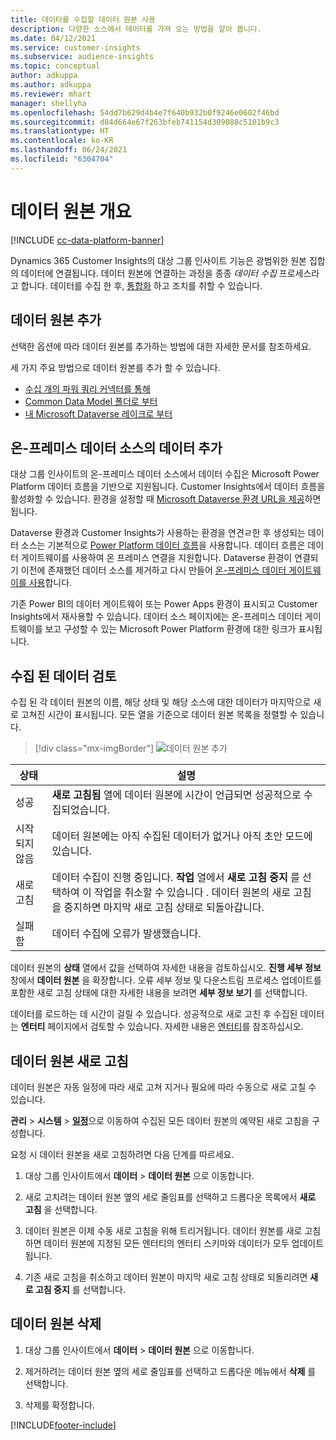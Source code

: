 ```yaml
---
title: 데이터를 수집할 데이터 원본 사용
description: 다양한 소스에서 데이터를 가져 오는 방법을 알아 봅니다.
ms.date: 04/12/2021
ms.service: customer-insights
ms.subservice: audience-insights
ms.topic: conceptual
author: adkuppa
ms.author: adkuppa
ms.reviewer: mhart
manager: shellyha
ms.openlocfilehash: 54dd7b629d4b4e7f640b932b0f9246e0602f46bd
ms.sourcegitcommit: d84d664e67f263bfeb741154d309088c5101b9c3
ms.translationtype: HT
ms.contentlocale: ko-KR
ms.lasthandoff: 06/24/2021
ms.locfileid: "6304704"
---
```

# <a name="data-sources-overview"></a>데이터 원본 개요

[!INCLUDE [cc-data-platform-banner](../includes/cc-data-platform-banner.md)]

Dynamics 365 Customer Insights의 대상 그룹 인사이트 기능은 광범위한 원본 집합의 데이터에 연결됩니다. 데이터 원본에 연결하는 과정을 종종 *데이터 수집* 프로세스라고 합니다. 데이터를 수집 한 후, [통합화](data-unification.md) 하고 조치를 취할 수 있습니다.

## <a name="add-a-data-source"></a>데이터 원본 추가

선택한 옵션에 따라 데이터 원본를 추가하는 방법에 대한 자세한 문서를 참조하세요.

세 가지 주요 방법으로 데이터 원본를 추가 할 수 있습니다.

- [수십 개의 파워 쿼리 커넥터를 통해](connect-power-query.md)
- [Common Data Model 폴더로 부터](connect-common-data-model.md)
- [내 Microsoft Dataverse 레이크로 부터](connect-common-data-service-lake.md)

## <a name="add-data-from-on-premises-data-sources"></a>온-프레미스 데이터 소스의 데이터 추가

대상 그룹 인사이트의 온-프레미스 데이터 소스에서 데이터 수집은 Microsoft Power Platform 데이터 흐름을 기반으로 지원됩니다. Customer Insights에서 데이터 흐름을 활성화할 수 있습니다. 환경을 설정할 때 [Microsoft Dataverse 환경 URL을 제공](manage-environments.md#create-an-environment-in-an-existing-organization)하면 됩니다.

Dataverse 환경과 Customer Insights가 사용하는 환경을 연견ㄹ한 후 생성되는 데이터 소스는 기본적으로 [Power Platform 데이터 흐름](/power-query/dataflows/overview-dataflows-across-power-platform-dynamics-365)을 사용합니다. 데이터 흐름은 데이터 게이트웨이를 사용하여 온 프레미스 연결을 지원합니다. Dataverse 환경이 연결되기 이전에 존재했던 데이터 소스를 제거하고 다시 만들어 [온-프레미스 데이터 게이트웨이를 사용](/data-integration/gateway/service-gateway-app.md)합니다.

기존 Power BI의 데이터 게이트웨이 또는 Power Apps 환경이 표시되고 Customer Insights에서 재사용할 수 있습니다. 데이터 소스 페이지에는 온-프레미스 데이터 게이트웨이를 보고 구성할 수 있는 Microsoft Power Platform 환경에 대한 링크가 표시됩니다.

## <a name="review-ingested-data"></a>수집 된 데이터 검토

수집 된 각 데이터 원본의 이름, 해당 상태 및 해당 소스에 대한 데이터가 마지막으로 새로 고쳐진 시간이 표시됩니다. 모든 열을 기준으로 데이터 원본 목록을 정렬할 수 있습니다.

> [!div class="mx-imgBorder"]
> ![데이터 원본 추가](media/configure-data-datasource-added.png "데이터 원본 추가")

|상태  |설명  |
|---------|---------|
|성공   |**새로 고침됨** 열에 데이터 원본에 시간이 언급되면 성공적으로 수집되었습니다.
|시작되지 않음   |데이터 원본에는 아직 수집된 데이터가 없거나 아직 초안 모드에 있습니다.         |
|새로 고침    |데이터 수집이 진행 중입니다. **작업** 열에서 **새로 고침 중지** 를 선택하여 이 작업을 취소할 수 있습니다 . 데이터 원본의 새로 고침을 중지하면 마지막 새로 고침 상태로 되돌아갑니다.       |
|실패함     |데이터 수집에 오류가 발생했습니다.         |

데이터 원본의 **상태** 열에서 값을 선택하여 자세한 내용을 검토하십시오. **진행 세부 정보** 창에서 **데이터 원본** 을 확장합니다. 오류 세부 정보 및 다운스트림 프로세스 업데이트를 포함한 새로 고침 상태에 대한 자세한 내용을 보려면 **세부 정보 보기** 를 선택합니다.

데이터를 로드하는 데 시간이 걸릴 수 있습니다. 성공적으로 새로 고친 후 수집된 데이터는 **엔터티** 페이지에서 검토할 수 있습니다. 자세한 내용은 [엔터티](entities.md)를 참조하십시오.

## <a name="refresh-a-data-source"></a>데이터 원본 새로 고침

데이터 원본은 자동 일정에 따라 새로 고쳐 지거나 필요에 따라 수동으로 새로 고칠 수 있습니다. 

**관리** > **시스템** > [**일정**](system.md#schedule-tab)으로 이동하여 수집된 모든 데이터 원본의 예약된 새로 고침을 구성합니다.

요청 시 데이터 원본을 새로 고침하려면 다음 단계를 따르세요.

1. 대상 그룹 인사이트에서 **데이터** > **데이터 원본** 으로 이동합니다.

2. 새로 고치려는 데이터 원본 옆의 세로 줄임표를 선택하고 드롭다운 목록에서 **새로 고침** 을 선택합니다.

3. 데이터 원본은 이제 수동 새로 고침을 위해 트리거됩니다. 데이터 원본를 새로 고침하면 데이터 원본에 지정된 모든 엔터티의 엔터티 스키마와 데이터가 모두 업데이트됩니다.

4. 기존 새로 고침을 취소하고 데이터 원본이 마지막 새로 고침 상태로 되돌리려면 **새로 고침 중지** 를 선택합니다.

## <a name="delete-a-data-source"></a>데이터 원본 삭제

1. 대상 그룹 인사이트에서 **데이터** > **데이터 원본** 으로 이동합니다.

2. 제거하려는 데이터 원본 옆의 세로 줄임표를 선택하고 드롭다운 메뉴에서 **삭제** 를 선택합니다.

3. 삭제를 확정합니다.


[!INCLUDE[footer-include](../includes/footer-banner.md)]
